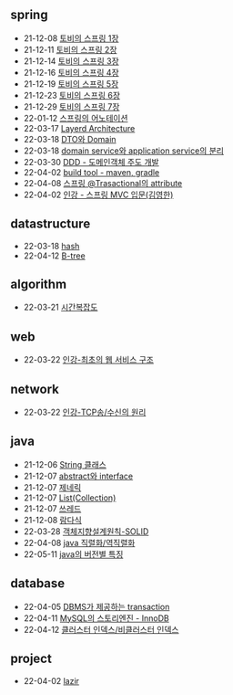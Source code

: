 ## spring
+ 21-12-08 [토비의 스프링 1장](https://lala-ogu.github.io/spring/spring-chapter1/)
+ 21-12-11 [토비의 스프링 2장](https://lala-ogu.github.io/spring/spring-chapter2/)
+ 21-12-14 [토비의 스프링 3장](https://lala-ogu.github.io/spring/spring-chapter3/)
+ 21-12-16 [토비의 스프링 4장](https://lala-ogu.github.io/spring/spring-chapter4/)
+ 21-12-19 [토비의 스프링 5장](https://lala-ogu.github.io/spring/spring-chapter5/)
+ 21-12-23 [토비의 스프링 6장](https://lala-ogu.github.io/spring/spring-chapter6/)
+ 21-12-29 [토비의 스프링 7장](https://lala-ogu.github.io/spring/spring-chapter9)
+ 22-01-12 [스프링의 어노테이션](https://lala-ogu.github.io/spring/spring-annotations/)
+ 22-03-17 [Layerd Architecture](https://lala-ogu.github.io/spring/spring-architecture/)
+ 22-03-18 [DTO와 Domain](https://lala-ogu.github.io/spring/spring-domain_DTO/)
+ 22-03-18 [domain service와 application service의 분리](https://lala-ogu.github.io/spring/spring-domain_service/)
+ 22-03-30 [DDD - 도메인객체 주도 개발](https://lala-ogu.github.io/architecture/spring-DDD/)
+ 22-04-02 [build tool - maven, gradle](https://lala-ogu.github.io/spring/spring-buildtool/)
+ 22-04-08 [스프링 @Trasactional의 attribute](https://lala-ogu.github.io/spring/spring-transactional/)
+ 22-04-02 [인강 - 스프링 MVC 입문(김영한)](https://lala-ogu.github.io/spring/online_study-springbegginer/)

## datastructure
+ 22-03-18 [hash](https://lala-ogu.github.io/data_structure/data_structure-hash/)
+ 22-04-12 [B-tree](https://lala-ogu.github.io/datastructure/datastructure-btree/)

## algorithm
+ 22-03-21 [시간복잡도](https://lala-ogu.github.io/algorithm/algorithm-time_complexity/)

## web
+ 22-03-22 [인강-최초의 웹 서비스 구조](https://lala-ogu.github.io/web/online_study-web_service/)

## network
+ 22-03-22 [인강-TCP송/수신의 원리](https://lala-ogu.github.io/network/online_study-tcp/)

## java
+ 21-12-06 [String 클래스](https://lala-ogu.github.io/java/java-string/)
+ 21-12-07 [abstract와 interface](https://lala-ogu.github.io/java/java-abstract-interface/)
+ 21-12-07 [제네릭](https://lala-ogu.github.io/java/java-generic/)
+ 21-12-07 [List(Collection)](https://lala-ogu.github.io/java/java-list/)
+ 21-12-07 [쓰레드](https://lala-ogu.github.io/java/java-thread/)
+ 21-12-08 [람다식](https://lala-ogu.github.io/java/java-lambda/)
+ 22-03-28 [객체지향설계원칙-SOLID](https://lala-ogu.github.io/java/java-solid/)
+ 22-04-08 [java 직렬화/역직렬화](https://lala-ogu.github.io/java/java-serialization/)
+ 22-05-11 [java의 버전별 특징](https://lala-ogu.github.io/java/java-study/java-versions/)

## database
+ 22-04-05 [DBMS가 제공하는 transaction](https://lala-ogu.github.io/spring/database-dbms_transaction/)
+ 22-04-11 [MySQL의 스토리엔진 - InnoDB](https://lala-ogu.github.io/database/database-innodb/)
+ 22-04-12 [클러스터 인덱스/비클러스터 인덱스](https://lala-ogu.github.io/database/database-index/)

## project
+ 22-04-02 [lazir](https://lala-ogu.github.io/project/project-lazir/)


